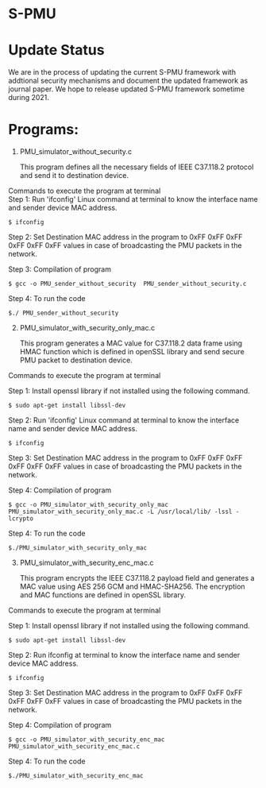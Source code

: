 # S-PMU

# Update Status
We are in the process of updating the current S-PMU framework with addtional security mechanisms and document the updated framework as journal paper.
We hope to release updated S-PMU framework sometime during 2021.





# Programs:

1. PMU_simulator_without_security.c 

	This program defines all the necessary fields of IEEE C37.118.2 protocol and send it to destination device. 

Commands to execute the program at terminal  
Step 1: Run 'ifconfig' Linux command at terminal to know the interface name and sender device MAC address. 
	
	$ ifconfig
	
Step 2: Set Destination MAC address in the program to 0xFF 0xFF 0xFF 0xFF 0xFF 0xFF values in case of broadcasting the PMU packets in the network. 

Step 3: Compilation of program

	$ gcc -o PMU_sender_without_security  PMU_sender_without_security.c 
	
Step 4: To run the code

	$./ PMU_sender_without_security

2. PMU_simulator_with_security_only_mac.c 
 
	This program generates a MAC value for C37.118.2 data frame using HMAC function which is defined in openSSL library and send secure PMU packet to destination device. 

Commands to execute the program at terminal

Step 1: Install openssl library if not installed using the following command. 

	$ sudo apt-get install libssl-dev
	
Step 2: Run 'ifconfig' Linux command at terminal to know the interface name and sender device MAC address. 

	$ ifconfig
	
Step 3: Set Destination MAC address in the program to 0xFF 0xFF 0xFF 0xFF 0xFF 0xFF values in case of broadcasting the PMU packets in the network. 

Step 4: Compilation of program

	$ gcc -o PMU_simulator_with_security_only_mac  PMU_simulator_with_security_only_mac.c -L /usr/local/lib/ -lssl -lcrypto 

Step 4: To run the code

	$./PMU_simulator_with_security_only_mac  


3. PMU_simulator_with_security_enc_mac.c 

	This program encrypts the IEEE C37.118.2 payload field and generates a MAC value using AES 256 GCM and HMAC-SHA256. The encryption and MAC functions are defined in openSSL library. 
	
Commands to execute the program at terminal

Step 1: Install openssl library if not installed using the following command. 

	$ sudo apt-get install libssl-dev
	
Step 2: Run ifconfig at terminal to know the interface name and sender device MAC address. 

	$ ifconfig
	
Step 3: Set Destination MAC address in the program to 0xFF 0xFF 0xFF 0xFF 0xFF 0xFF values in case of broadcasting the PMU packets in the network. 

Step 4: Compilation of program

	$ gcc -o PMU_simulator_with_security_enc_mac  PMU_simulator_with_security_enc_mac.c  
	
Step 4: To run the code

	$./PMU_simulator_with_security_enc_mac  




